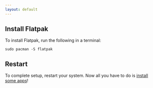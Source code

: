 ```yaml
---
layout: default
---
```

## Install Flatpak

To install Flatpak, run the following in a terminal:

```
sudo pacman -S flatpak
```


## Restart
To complete setup, restart your system. Now all you have to do is [install some apps](https://flathub.org)!

<!--
Written with love using [Apostrophe](https://flathub.org/apps/details/org.gnome.gitlab.somas.Apostrophe).
-->